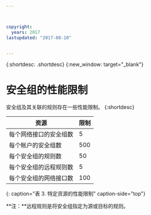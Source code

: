```yaml
---



copyright:
  years: 2017
lastupdated: "2017-08-10"


---
```


{:shortdesc: .shortdesc}
{:new_window: target="_blank"}

# 安全组的性能限制

安全组及其关联的规则存在一些性能限制。
{:shortdesc}

|资源                                                  |限制                                               |
| --------------------------------------------------------- | --------------------------------------------------- |
|每个网络接口的安全组数                                    |5                                                   |
|每个帐户的安全组数                                        |500                                                 |
|每个安全组的规则数                                        |50                                                  |
|每个安全组的远程规则数                                    |5                                                   |
|每个安全组的网络接口数                                    |100                                                 | 
{: caption="表 3. 特定资源的性能限制" caption-side="top"} 

**注：**远程规则是将安全组指定为源或目标的规则。
